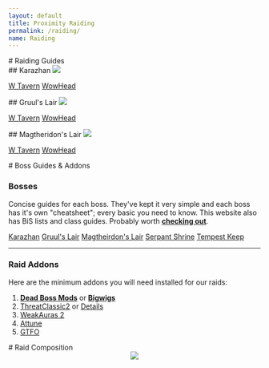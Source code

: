 ```yaml
---
layout: default
title: Proximity Raiding
permalink: /raiding/
name: Raiding
---
```


<!-- Raiding Guides start -->
<div class="container-two">

<div class="container-two-header" markdown="1">
# Raiding Guides
</div>


<div class="container-two-body flex">
<div class="column" markdown="1">
## Karazhan

<img src="./../assets/Karazhan.jpg">

<div class="div-space">
    <p>
        <span class="links-btn">
            <a href="https://www.warcrafttavern.com/tbc/guides/karazhan/" target="_blank">W Tavern</a>
        </span>
        <span class="links-btn">
            <a href="https://tbc.wowhead.com/guides/karazhan-raid-overview-burning-crusade-classic" target="_blank">WowHead</a>
        </span>
    </p>
</div>
</div>

<div class="column" markdown="1">
## Gruul's Lair

<img src="./../assets/Gruul.jpg">

<div class="div-space">
    <p>
        <span class="links-btn">
            <a href="https://www.warcrafttavern.com/tbc/guides/gruuls-lair/" target="_blank">W Tavern</a>
        </span>
        <span class="links-btn">
            <a href="https://tbc.wowhead.com/guides/gruuls-lair-raid-overview-burning-crusade-classic" target="_blank">WowHead</a>
        </span>
    </p>
</div>
</div>


<div class="column" markdown="1">
## Magtheridon's Lair

<img src="./../assets/Magtheridon.jpg">

<div class="div-space">
    <p>
        <span class="links-btn">
            <a href="https://www.warcrafttavern.com/tbc/guides/magtheridons-lair/" target="_blank">W Tavern</a>
        </span>
        <span class="links-btn">
            <a href="https://tbc.wowhead.com/guides/magtheridons-lair-raid-overview-burning-crusade-classic" target="_blank">WowHead</a>
        </span>
    </p>
</div>
</div>
</div>
</div>
<!-- Raiding Guides end -->

<!-- Boss Guides start -->
<div class="container-two">

<div class="container-two-header" markdown="1">
# Boss Guides & Addons
</div>

<div class="container-two-body" markdown="1">
<div class="flex-container" markdown="1">

### Bosses 

Concise guides for each boss. They've kept it very simple and each boss has it's own "cheatsheet"; every basic you need to know. This website also has BiS lists and class guides. Probably worth **[checking out](https://wowtbc.gg)**.

<div class="navbar nav-unset">
    <a class="links-btn btn-nav" href='https://wowtbc.gg/boss-guides/karazhan/' target="_blank">Karazhan</a>
    <a class="links-btn btn-nav" href="https://wowtbc.gg/boss-guides/gruul's-lair/" target="_blank">Gruul's Lair</a>
    <a class="links-btn btn-nav" href="https://wowtbc.gg/boss-guides/magtheridon's-lair/" target="_blank">Magtheirdon's Lair</a>
    <a class="links-btn btn-nav" href='https://wowtbc.gg/boss-guides/ssc/' target="_blank">Serpant Shrine</a>
    <a class="links-btn btn-nav" href='https://wowtbc.gg/boss-guides/tempest-keep/' target="_blank">Tempest Keep</a>
</div>

<hr>

### Raid Addons

Here are the minimum addons you will need installed for our raids:
 1. **[Dead Boss Mods](https://www.curseforge.com/wow/addons/deadly-boss-mods)** or **[Bigwigs](https://www.curseforge.com/wow/addons/big-wigs)**
 2. [ThreatClassic2](https://www.curseforge.com/wow/addons/threatclassic2) or [Details](https://www.curseforge.com/wow/addons/details-damage-meter-classic-wow)
 3. [WeakAuras 2](https://www.curseforge.com/wow/addons/weakauras-2)
 4. [Attune](https://www.curseforge.com/wow/addons/attune)
 5. [GTFO](https://www.curseforge.com/wow/addons/gtfo)
</div>
</div>
</div>
<!-- Boss Guides end -->

<!-- Raid Comp start -->
<div class="container-two">
<div class="container-two-header" markdown="1">
# Raid Composition
</div>

<div style="text-align: center" markdown="1">
<img src="{{site.baseurl}}/assets/RaidComp.png">
</div>
</div>
<!-- Raid Comp end -->
